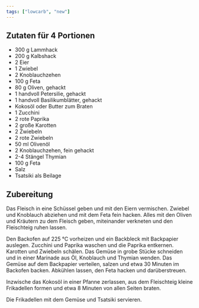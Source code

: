 ```yaml
---
tags: ["lowcarb", "new"]
---
```


## Zutaten für 4 Portionen

- 300 g Lammhack
- 200 g Kalbshack
- 2     Eier
- 1     Zwiebel
- 2     Knoblauchzehen
- 100 g Feta
- 80 g  Oliven, gehackt
- 1     handvoll Petersilie, gehackt
- 1     handvoll Basilikumblätter, gehackt
- Kokosöl oder Butter zum Braten
- 1     Zucchini
- 2     rote Paprika
- 2     große Karotten
- 2     Zwiebeln
- 2     rote Zwiebeln
- 50 ml Olivenöl
- 2     Knoblauchzehen, fein gehackt
- 2-4   Stängel Thymian
- 100 g Feta
- Salz
- Tsatsiki als Beilage

## Zubereitung
Das Fleisch in eine Schüssel geben und  mit den Eiern vermischen. Zwiebel und Knoblauch abziehen und mit dem Feta fein hacken. Alles mit den Oliven und Kräutern zu dem Fleisch geben, miteinander verkneten und den Fleischteig ruhen lassen.

Den Backofen auf 225 ℃ vorheizen und ein Backbleck mit Backpapier auslegen. Zucchini und Paprika waschen und die Paprika entkernen. Karotten und Zwiebeln schälen. Das Gemüse in grobe Stücke schneiden und in einer Marinade aus Öl, Knoblauch und Thymian wenden. Das Gemüse auf dem Backpapier verteilen, salzen und etwa 30 Minuten im Backofen backen. Abkühlen lassen, den Feta hacken und darüberstreuen.

Inzwische das Kokosöl in einer Pfanne zerlassen, aus dem Fleischteig kleine Frikadellen formen und etwa 8 Minuten von allen Seiten braten.

Die Frikadellen mit dem Gemüse und Tsatsiki servieren.
